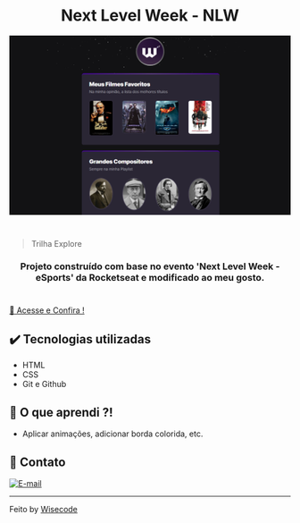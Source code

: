 <h1 align="center"> Next Level Week -  NLW  </h1>

![print](./src/images/newView.png)

#

> Trilha Explore

<h3 align="center">
Projeto construído com base no evento 'Next Level Week - eSports' da Rocketseat e modificado ao meu gosto.
</h3>

#

[🔗 Acesse e Confira ! ](https://wisecoden.github.io/Explore/)

## ✔️ Tecnologias utilizadas

- HTML
- CSS
- Git e Github

## 🔺 O que aprendi ?!

- Aplicar animações, adicionar borda colorida, etc.

## 💬 Contato

[![E-mail](https://img.shields.io/badge/-Email-000?style=for-the-badge&logo=microsoft-outlook&logoColor=white)](mailto:weasley.nascimento@protonmail.ch)

---

Feito by [Wisecode](https://github.com/wisecoden)
